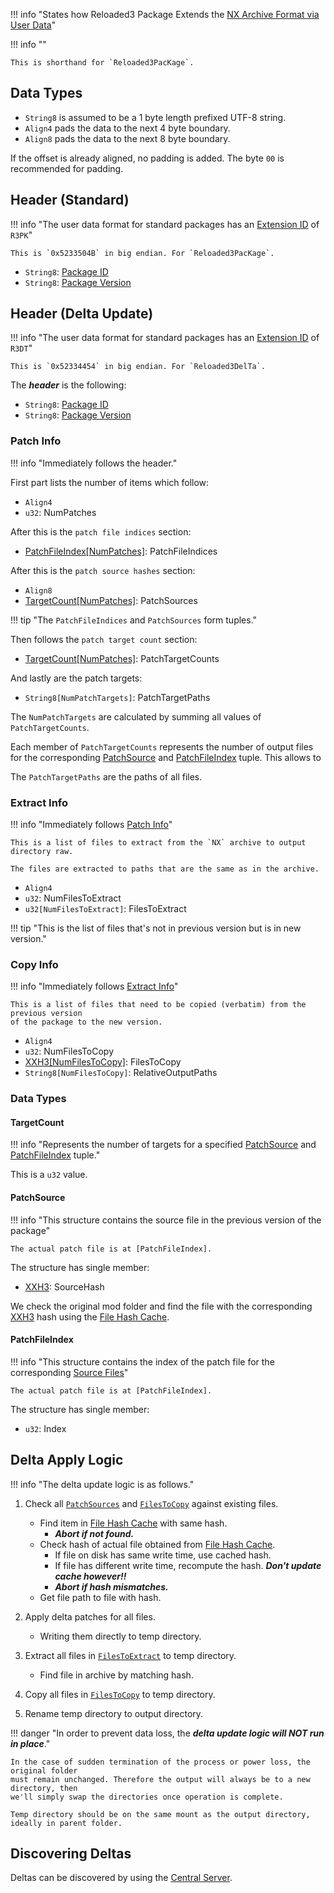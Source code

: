 !!! info "States how Reloaded3 Package Extends the [NX Archive Format via User Data][nx-user-data]"

!!! info ""

    This is shorthand for `Reloaded3PacKage`.

## Data Types

- `String8` is assumed to be a 1 byte length prefixed UTF-8 string.
- `Align4` pads the data to the next 4 byte boundary.
- `Align8` pads the data to the next 8 byte boundary.

If the offset is already aligned, no padding is added.
The byte `00` is recommended for padding.

## Header (Standard)

!!! info "The user data format for standard packages has an [Extension ID] of `R3PK`"

    This is `0x5233504B` in big endian. For `Reloaded3PacKage`.

- `String8`: [Package ID]
- `String8`: [Package Version]

## Header (Delta Update)

!!! info "The user data format for standard packages has an [Extension ID] of `R3DT`"

    This is `0x52334454` in big endian. For `Reloaded3DelTa`.

The ***header*** is the following:

- `String8`: [Package ID]
- `String8`: [Package Version]

### Patch Info

!!! info "Immediately follows the header."

First part lists the number of items which follow:

- `Align4`
- `u32`: NumPatches

After this is the `patch file indices` section:

- [PatchFileIndex[NumPatches]](#patchfileindex): PatchFileIndices

After this is the `patch source hashes` section:

- `Align8`
- [TargetCount[NumPatches]](#targetcount): PatchSources

!!! tip "The `PatchFileIndices` and `PatchSources` form tuples."

Then follows the `patch target count` section:

- [TargetCount[NumPatches]](#patchfileindex): PatchTargetCounts

And lastly are the patch targets:

- `String8[NumPatchTargets]`: PatchTargetPaths

The `NumPatchTargets` are calculated by summing all values of `PatchTargetCounts`.

Each member of `PatchTargetCounts` represents the number of output files for the corresponding
[PatchSource] and [PatchFileIndex] tuple. This allows to

The `PatchTargetPaths` are the paths of all files.

### Extract Info

!!! info "Immediately follows [Patch Info]"

    This is a list of files to extract from the `NX` archive to output directory raw.

    The files are extracted to paths that are the same as in the archive.

- `Align4`
- `u32`: NumFilesToExtract
- `u32[NumFilesToExtract]`: FilesToExtract

!!! tip "This is the list of files that's not in previous version but is in new version."

### Copy Info

!!! info "Immediately follows [Extract Info]"

    This is a list of files that need to be copied (verbatim) from the previous version
    of the package to the new version.

- `Align4`
- `u32`: NumFilesToCopy
- [XXH3[NumFilesToCopy]][xxh3]: FilesToCopy
- `String8[NumFilesToCopy]`: RelativeOutputPaths

### Data Types

#### TargetCount

!!! info "Represents the number of targets for a specified [PatchSource] and [PatchFileIndex] tuple."

This is a `u32` value.

#### PatchSource

!!! info "This structure contains the source file in the previous version of the package"

    The actual patch file is at [PatchFileIndex].

The structure has single member:

- [XXH3][xxh3]: SourceHash

We check the original mod folder and find the file with the corresponding [XXH3] hash
using the [File Hash Cache].

#### PatchFileIndex

!!! info "This structure contains the index of the patch file for the corresponding [Source Files](#patchsource)"

    The actual patch file is at [PatchFileIndex].

The structure has single member:

- `u32`: Index

## Delta Apply Logic

!!! info "The delta update logic is as follows."

1. Check all [`PatchSources`](#patch-info) and [`FilesToCopy`](#copy-info) against existing files.
    - Find item in [File Hash Cache] with same hash.
        - ***Abort if not found.***
    - Check hash of actual file obtained from [File Hash Cache].
        - If file on disk has same write time, use cached hash.
        - If file has different write time, recompute the hash. ***Don't update cache however!!***
        - ***Abort if hash mismatches.***
    - Get file path to file with hash.

2. Apply delta patches for all files.
    - Writing them directly to temp directory.

3. Extract all files in [`FilesToExtract`](#extract-info) to temp directory.
    - Find file in archive by matching hash.

4. Copy all files in [`FilesToCopy`](#copy-info) to temp directory.
5. Rename temp directory to output directory.

!!! danger "In order to prevent data loss, the ***delta update logic will NOT run in place***."

    In the case of sudden termination of the process or power loss, the original folder
    must remain unchanged. Therefore the output will always be to a new directory, then
    we'll simply swap the directories once operation is complete.

    Temp directory should be on the same mount as the output directory, ideally in parent folder.

## Discovering Deltas

Deltas can be discovered by using the [Central Server].

[Central Server]: ../../../Services/Central-Server.md
[nx-user-data]: https://nexus-mods.github.io/NexusMods.Archives.Nx/Specification/User-Data/
[Extension ID]: https://nexus-mods.github.io/NexusMods.Archives.Nx/Specification/User-Data/#extensions
[Package ID]: ../Package-Metadata.md#id
[Package Version]: ../Package-Metadata.md#version
[xxh3]: ../../../Common/Hashing.md#stable-hashing-for-large-data-with-many-files
[File Hash Cache]: ../../../Common/Hash-Cache/File-Format.md
[PatchSource]: #patchsource
[PatchFileIndex]: #patchfileindex
[Patch Info]: #patch-info
[Extract Info]: #extract-info
